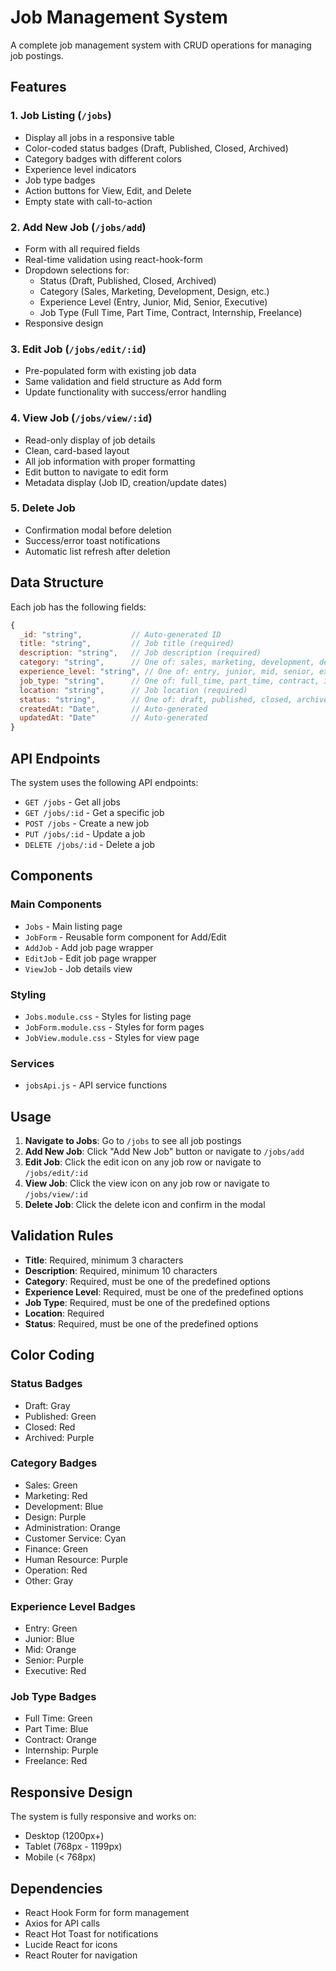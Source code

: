 # Job Management System

A complete job management system with CRUD operations for managing job postings.

## Features

### 1. Job Listing (`/jobs`)
- Display all jobs in a responsive table
- Color-coded status badges (Draft, Published, Closed, Archived)
- Category badges with different colors
- Experience level indicators
- Job type badges
- Action buttons for View, Edit, and Delete
- Empty state with call-to-action

### 2. Add New Job (`/jobs/add`)
- Form with all required fields
- Real-time validation using react-hook-form
- Dropdown selections for:
  - Status (Draft, Published, Closed, Archived)
  - Category (Sales, Marketing, Development, Design, etc.)
  - Experience Level (Entry, Junior, Mid, Senior, Executive)
  - Job Type (Full Time, Part Time, Contract, Internship, Freelance)
- Responsive design

### 3. Edit Job (`/jobs/edit/:id`)
- Pre-populated form with existing job data
- Same validation and field structure as Add form
- Update functionality with success/error handling

### 4. View Job (`/jobs/view/:id`)
- Read-only display of job details
- Clean, card-based layout
- All job information with proper formatting
- Edit button to navigate to edit form
- Metadata display (Job ID, creation/update dates)

### 5. Delete Job
- Confirmation modal before deletion
- Success/error toast notifications
- Automatic list refresh after deletion

## Data Structure

Each job has the following fields:

```javascript
{
  _id: "string",           // Auto-generated ID
  title: "string",         // Job title (required)
  description: "string",   // Job description (required)
  category: "string",      // One of: sales, marketing, development, design, administration, customer_service, finance, human_resource, operation, other
  experience_level: "string", // One of: entry, junior, mid, senior, executive
  job_type: "string",      // One of: full_time, part_time, contract, internship, freelance
  location: "string",      // Job location (required)
  status: "string",        // One of: draft, published, closed, archived
  createdAt: "Date",       // Auto-generated
  updatedAt: "Date"        // Auto-generated
}
```

## API Endpoints

The system uses the following API endpoints:

- `GET /jobs` - Get all jobs
- `GET /jobs/:id` - Get a specific job
- `POST /jobs` - Create a new job
- `PUT /jobs/:id` - Update a job
- `DELETE /jobs/:id` - Delete a job

## Components

### Main Components
- `Jobs` - Main listing page
- `JobForm` - Reusable form component for Add/Edit
- `AddJob` - Add job page wrapper
- `EditJob` - Edit job page wrapper
- `ViewJob` - Job details view

### Styling
- `Jobs.module.css` - Styles for listing page
- `JobForm.module.css` - Styles for form pages
- `JobView.module.css` - Styles for view page

### Services
- `jobsApi.js` - API service functions

## Usage

1. **Navigate to Jobs**: Go to `/jobs` to see all job postings
2. **Add New Job**: Click "Add New Job" button or navigate to `/jobs/add`
3. **Edit Job**: Click the edit icon on any job row or navigate to `/jobs/edit/:id`
4. **View Job**: Click the view icon on any job row or navigate to `/jobs/view/:id`
5. **Delete Job**: Click the delete icon and confirm in the modal

## Validation Rules

- **Title**: Required, minimum 3 characters
- **Description**: Required, minimum 10 characters
- **Category**: Required, must be one of the predefined options
- **Experience Level**: Required, must be one of the predefined options
- **Job Type**: Required, must be one of the predefined options
- **Location**: Required
- **Status**: Required, must be one of the predefined options

## Color Coding

### Status Badges
- Draft: Gray
- Published: Green
- Closed: Red
- Archived: Purple

### Category Badges
- Sales: Green
- Marketing: Red
- Development: Blue
- Design: Purple
- Administration: Orange
- Customer Service: Cyan
- Finance: Green
- Human Resource: Purple
- Operation: Red
- Other: Gray

### Experience Level Badges
- Entry: Green
- Junior: Blue
- Mid: Orange
- Senior: Purple
- Executive: Red

### Job Type Badges
- Full Time: Green
- Part Time: Blue
- Contract: Orange
- Internship: Purple
- Freelance: Red

## Responsive Design

The system is fully responsive and works on:
- Desktop (1200px+)
- Tablet (768px - 1199px)
- Mobile (< 768px)

## Dependencies

- React Hook Form for form management
- Axios for API calls
- React Hot Toast for notifications
- Lucide React for icons
- React Router for navigation
